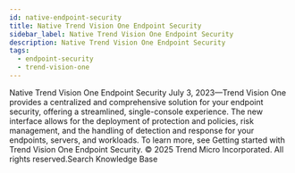```yaml
---
id: native-endpoint-security
title: Native Trend Vision One Endpoint Security
sidebar_label: Native Trend Vision One Endpoint Security
description: Native Trend Vision One Endpoint Security
tags:
  - endpoint-security
  - trend-vision-one
---
```


 Native Trend Vision One Endpoint Security July 3, 2023—Trend Vision One provides a centralized and comprehensive solution for your endpoint security, offering a streamlined, single-console experience. The new interface allows for the deployment of protection and policies, risk management, and the handling of detection and response for your endpoints, servers, and workloads. To learn more, see Getting started with Trend Vision One Endpoint Security. © 2025 Trend Micro Incorporated. All rights reserved.Search Knowledge Base